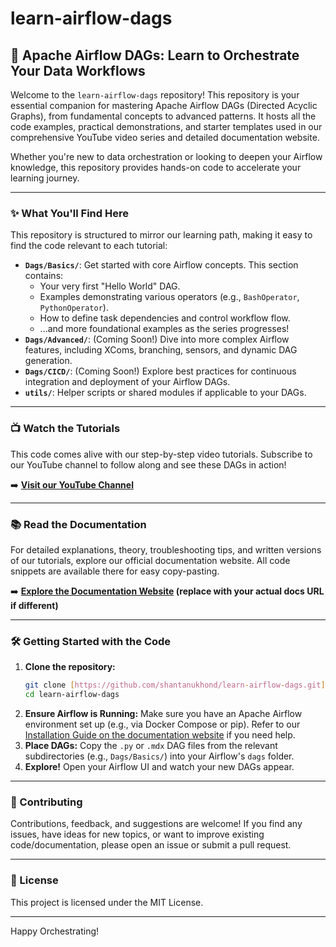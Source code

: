 # learn-airflow-dags

## 🚀 Apache Airflow DAGs: Learn to Orchestrate Your Data Workflows

Welcome to the `learn-airflow-dags` repository! This repository is your essential companion for mastering Apache Airflow DAGs (Directed Acyclic Graphs), from fundamental concepts to advanced patterns. It hosts all the code examples, practical demonstrations, and starter templates used in our comprehensive YouTube video series and detailed documentation website.

Whether you're new to data orchestration or looking to deepen your Airflow knowledge, this repository provides hands-on code to accelerate your learning journey.

---

### ✨ What You'll Find Here

This repository is structured to mirror our learning path, making it easy to find the code relevant to each tutorial:

* **`Dags/Basics/`**: Get started with core Airflow concepts. This section contains:
    * Your very first "Hello World" DAG.
    * Examples demonstrating various operators (e.g., `BashOperator`, `PythonOperator`).
    * How to define task dependencies and control workflow flow.
    * ...and more foundational examples as the series progresses!
* **`Dags/Advanced/`**: (Coming Soon!) Dive into more complex Airflow features, including XComs, branching, sensors, and dynamic DAG generation.
* **`Dags/CICD/`**: (Coming Soon!) Explore best practices for continuous integration and deployment of your Airflow DAGs.
* **`utils/`**: Helper scripts or shared modules if applicable to your DAGs.

---

### 📺 Watch the Tutorials

This code comes alive with our step-by-step video tutorials. Subscribe to our YouTube channel to follow along and see these DAGs in action!

➡️ **[Visit our YouTube Channel](https://youtube.com/@shantanukhond)**

---

### 📚 Read the Documentation

For detailed explanations, theory, troubleshooting tips, and written versions of our tutorials, explore our official documentation website. All code snippets are available there for easy copy-pasting.

➡️ **[Explore the Documentation Website](https://airflow.atwish.org) (replace with your actual docs URL if different)**

---

### 🛠️ Getting Started with the Code

1.  **Clone the repository:**
    ```bash
    git clone [https://github.com/shantanukhond/learn-airflow-dags.git](https://github.com/shantanukhond/learn-airflow-dags.git)
    cd learn-airflow-dags
    ```
2.  **Ensure Airflow is Running:** Make sure you have an Apache Airflow environment set up (e.g., via Docker Compose or pip). Refer to our [Installation Guide on the documentation website](https://airflow.atwish.org/docs/Installation/PiPy) if you need help.
3.  **Place DAGs:** Copy the `.py` or `.mdx` DAG files from the relevant subdirectories (e.g., `Dags/Basics/`) into your Airflow's `dags` folder.
4.  **Explore!** Open your Airflow UI and watch your new DAGs appear.

---

### 🤝 Contributing

Contributions, feedback, and suggestions are welcome! If you find any issues, have ideas for new topics, or want to improve existing code/documentation, please open an issue or submit a pull request.

---

### 📄 License

This project is licensed under the MIT License.

---

Happy Orchestrating!